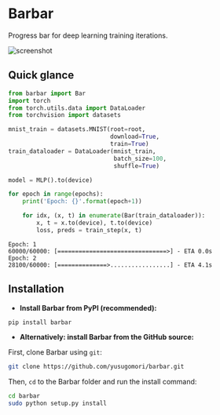 # Barbar
Progress bar for deep learning training iterations.

![screenshot](https://user-images.githubusercontent.com/770299/55931402-3bb76000-5c60-11e9-9686-f6ae23adcaf0.png)



## Quick glance

```python
from barbar import Bar
import torch
from torch.utils.data import DataLoader
from torchvision import datasets

mnist_train = datasets.MNIST(root=root,
                             download=True,
                             train=True)
train_dataloader = DataLoader(mnist_train,
                              batch_size=100,
                              shuffle=True)

model = MLP().to(device)

for epoch in range(epochs):
    print('Epoch: {}'.format(epoch+1))

    for idx, (x, t) in enumerate(Bar(train_dataloader)):
        x, t = x.to(device), t.to(device)
        loss, preds = train_step(x, t)
```

```
Epoch: 1
60000/60000: [===============================>] - ETA 0.0s
Epoch: 2
28100/60000: [==============>.................] - ETA 4.1s
```

## Installation

- **Install Barbar from PyPI (recommended):**

```sh
pip install barbar
```

- **Alternatively: install Barbar from the GitHub source:**

First, clone Barbar using `git`:

```sh
git clone https://github.com/yusugomori/barbar.git
```

 Then, `cd` to the Barbar folder and run the install command:
```sh
cd barbar
sudo python setup.py install
```
